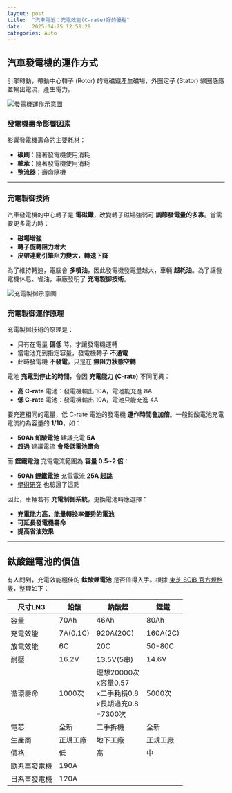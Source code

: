 ```yaml
---
layout: post
title:  "汽車電池：充電效能(C-rate)好的優點"
date:   2025-04-25 12:58:29
categories: Auto
---
```


## 汽車發電機的運作方式

引擎轉動，帶動中心轉子 (Rotor) 的電磁鐵產生磁場，外圈定子 (Stator) 線圈感應並輸出電流，產生電力。

![發電機運作示意圖](https://attach.mobile01.com/attach/202304/mobile01-546fae5ccb350dbd357ba0095c787a83.png)

### 發電機壽命影響因素

影響發電機壽命的主要耗材：
- **碳刷**：隨著發電機使用消耗
- **軸承**：隨著發電機使用消耗
- **整流器**：壽命隨機

---

### 充電製御技術

汽車發電機的中心轉子是 **電磁鐵**，改變轉子磁場強弱可 **調節發電量的多寡**。當需要更多電力時：
- **磁場增強**
- **轉子旋轉阻力增大**
- **皮帶連動引擎阻力變大，轉速下降**

為了維持轉速，電腦會 **多噴油**，因此發電機發電量越大，車輛 **越耗油**。為了讓發電機休息、省油，車廠發明了 **充電製御技術**。

![充電製御示意圖](https://attach.mobile01.com/attach/202409/mobile01-1087ab058e273b6e781f0321aa85fe10.png)

### 充電製御運作原理

充電製御技術的原理是：
- 只有在電量 **偏低** 時，才讓發電機運轉
- 當電池充到指定容量，發電機轉子 **不通電**
- 此時發電機 **不發電**，只是在 **無阻力狀態空轉**

電池 **充電到停止的時間**，會因 **充電能力 (C-rate)** 不同而異：
- **高 C-rate** 電池：發電機輸出 10A，電池能充進 8A
- **低 C-rate** 電池：發電機輸出 10A，電池只能充進 4A

要充進相同的電量，低 C-rate 電池的發電機 **運作時間會加倍**。一般鉛酸電池充電電流約為容量的 **1/10**，如：
- **50Ah 鉛酸電池** 建議充電 **5A**
- **超過** 建議電流 **會降低電池壽命**

而 **鋰鐵電池** 充電電流範圍為 **容量 0.5~2 倍**：
- **50Ah 鋰鐵電池** 充電電流 **25A 起跳**
- [學術研究](https://attach.mobile01.com/attach/202111/mobile01-d8c9d0d9da6aecd839d3e3fbe4be1398.png) 也驗證了這點

因此，車輛若有 **充電制御系統**，更換電池時應選擇：
- [**充電能力高，能量轉換率優秀的電池**](https://1stbenz.blogspot.com/2020/11/w205.html)
- **可延長發電機壽命**
- **提高省油效果**

---

## 鈦酸鋰電池的價值

有人問到，充電效能極佳的 **鈦酸鋰電池** 是否值得入手。根據 [東芝 SCiB 官方規格表](https://www.global.toshiba/ww/products-solutions/battery/scib/product-next/product/cell/high-energy.html)，整理如下：

| 尺寸LN3 | 鉛酸 | 鈉酸鋰 | 鋰鐵 |
| --- | --- | --- | --- |
| 容量 | 70Ah | 46Ah | 80Ah |
| 充電效能 | 7A(0.1C) | 920A(20C) | 160A(2C) |
| 放電效能 | 6C | 20C | 50-80C |
| 耐壓 | 16.2V | 13.5V(5串) | 14.6V |
| 循環壽命 | 1000次 | 理想20000次<br>x容量0.57 <br>x二手耗損0.8 <br>x長期過充0.8 <br>=7300次 | 5000次 |
| 電芯 | 全新 | 二手拆機 | 全新 |
| 生產商 | 正規工廠 | 地下工廠 | 正規工廠 |
| 價格 | 低 | 高 | 中 |
| 歐系車發電機 | 190A | | |
| 日系車發電機 | 120A | | |

